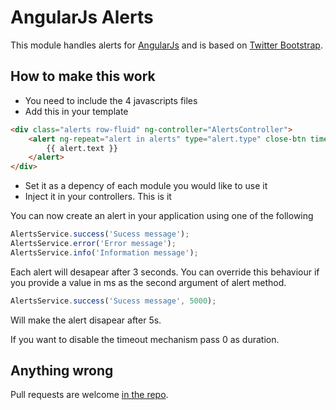 # AngularJs Alerts
This module handles alerts for [AngularJs](http://angularjs.org/) and is based on [Twitter Bootstrap](http://twitter.github.io/bootstrap/).

## How to make this work
* You need to include the 4 javascripts files
* Add this in your template

```html
<div class="alerts row-fluid" ng-controller="AlertsController">
    <alert ng-repeat="alert in alerts" type="alert.type" close-btn time="alert.time" close="close($index)" ng-cloak>
        {{ alert.text }}
    </alert>
</div>
```
* Set it as a depency of each module you would like to use it
* Inject it in your controllers. This is it

You can now create an alert in your application using one of the following 
```javascript
AlertsService.success('Sucess message');
AlertsService.error('Error message');
AlertsService.info('Information message');
```

Each alert will desapear after 3 seconds. You can override this behaviour if you provide a value in ms as the second argument of alert method.
```javascript
AlertsService.success('Sucess message', 5000);
```
Will make the alert disapear after 5s.

If you want to disable the timeout mechanism pass 0 as duration.

## Anything wrong
Pull requests are welcome [in the repo](https://github.com/SelrahcD/angularJs-tools).
